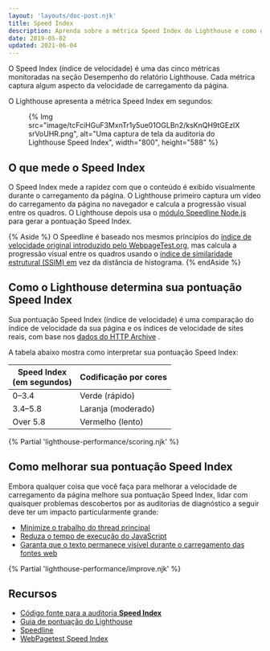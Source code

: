 ```yaml
---
layout: 'layouts/doc-post.njk'
title: Speed Index
description: Aprenda sobre a métrica Speed Index do Lighthouse e como otimizá-la.
date: 2019-05-02
updated: 2021-06-04
---
```


O Speed Index (índice de velocidade) é uma das cinco métricas monitoradas na seção Desempenho do relatório Lighthouse. Cada métrica captura algum aspecto da velocidade de carregamento da página.

O Lighthouse apresenta a métrica Speed Index em segundos:

<figure>   {% Img src="image/tcFciHGuF3MxnTr1y5ue01OGLBn2/ksKnQH9tGEzIXsrVoUHR.png", alt="Uma captura de tela da auditoria do Lighthouse Speed Index", width="800", height="588" %}</figure>

## O que mede o Speed Index

O Speed Index mede a rapidez com que o conteúdo é exibido visualmente durante o carregamento da página. O Lighthouse primeiro captura um vídeo do carregamento da página no navegador e calcula a progressão visual entre os quadros. O Lighthouse depois usa o [módulo Speedline Node.js](https://github.com/paulirish/speedline) para gerar a pontuação Speed Index.

{% Aside %} O Speedline é baseado nos mesmos princípios do [índice de velocidade original introduzido pelo WebpageTest.org](https://github.com/WPO-Foundation/webpagetest-docs/blob/master/user/Metrics/SpeedIndex.md), mas calcula a progressão visual entre os quadros usando o [índice de similaridade estrutural (SSIM) em](https://en.wikipedia.org/wiki/Structural_similarity) vez da distância de histograma. {% endAside %}

## Como o Lighthouse determina sua pontuação Speed Index

Sua pontuação Speed Index (índice de velocidade) é uma comparação do índice de velocidade da sua página e os índices de velocidade de sites reais, com base nos [dados do HTTP Archive](https://bigquery.cloud.google.com/table/httparchive:lighthouse.2019_03_01_mobile?pli=1) .

A tabela abaixo mostra como interpretar sua pontuação Speed Index:

<div class="table-wrapper scrollbar">
  <table>
    <thead>
      <tr>
        <th>Speed Index<br>(em segundos)</th>
        <th>Codificação por cores</th>
      </tr>
    </thead>
    <tbody>
      <tr>
        <td>0–3.4</td>
        <td>Verde (rápido)</td>
      </tr>
      <tr>
        <td>3.4–5.8</td>
        <td>Laranja (moderado)</td>
      </tr>
      <tr>
        <td>Over 5.8</td>
        <td>Vermelho (lento)</td>
      </tr>
    </tbody>
  </table>
</div>

{% Partial 'lighthouse-performance/scoring.njk' %}

## Como melhorar sua pontuação Speed Index

Embora qualquer coisa que você faça para melhorar a velocidade de carregamento da página melhore sua pontuação Speed Index, lidar com quaisquer problemas descobertos por as auditorias de diagnóstico a seguir deve ter um impacto particularmente grande:

- [Minimize o trabalho do thread principal](/docs/lighthouse/performance/mainthread-work-breakdown/)
- [Reduza o tempo de execução do JavaScript](/docs/lighthouse/performance/bootup-time/)
- [Garanta que o texto permanece visível durante o carregamento das fontes web](https://web.dev/articles/font-display)

{% Partial 'lighthouse-performance/improve.njk' %}

## Recursos

- [Código fonte para a auditoria **Speed Index**](https://github.com/GoogleChrome/lighthouse/blob/master/lighthouse-core/audits/metrics/speed-index.js)
- [Guia de pontuação do Lighthouse](/docs/lighthouse/performance/performance-scoring/)
- [Speedline](https://github.com/paulirish/speedline)
- [WebPagetest Speed Index](https://github.com/WPO-Foundation/webpagetest-docs/blob/main/src/metrics/SpeedIndex.md)
